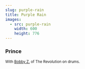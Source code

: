 ```yaml
---
slug: purple-rain
title: Purple Rain
images:
  - src: purple-rain
    width: 600
    height: 776
---
```

### Prince

<div data-player="347vCib_lMs"></div>

<small>With [Bobby Z.](https://wikipedia.org/wiki/Bobby_Z. "Bobby_Z. on Wikipedia") of The Revolution on drums.</small>
